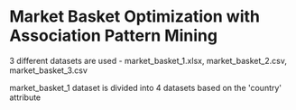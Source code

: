 <h1>Market Basket Optimization with Association Pattern Mining</h1>


3 different datasets are used - market_basket_1.xlsx, market_basket_2.csv, market_basket_3.csv

market_basket_1 dataset is divided into 4 datasets based on the 'country' attribute
